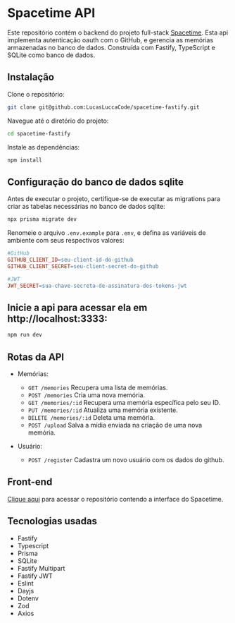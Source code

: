# Spacetime API

Este repositório contém o backend do projeto full-stack [Spacetime](https://github.com/LucasLuccaCode/spacetime-next). Esta api implementa autenticação oauth com o GitHub, e gerencia as memórias armazenadas no banco de dados. Construída com Fastify, TypeScript e SQLite como banco de dados.

## Instalação

Clone o repositório:

```bash
git clone git@github.com:LucasLuccaCode/spacetime-fastify.git
```

Navegue até o diretório do projeto:

```bash
cd spacetime-fastify
```

Instale as dependências:

```bash
npm install
```

## Configuração do banco de dados sqlite

Antes de executar o projeto, certifique-se de executar as migrations para criar as tabelas necessárias no banco de dados sqlite:

```bash
npx prisma migrate dev
```

Renomeie o arquivo `.env.example` para `.env`, e defina as variáveis de ambiente com seus respectivos valores:

```makefile
#GitHub
GITHUB_CLIENT_ID=seu-client-id-do-github
GITHUB_CLIENT_SECRET=seu-client-secret-do-github

#JWT
JWT_SECRET=sua-chave-secreta-de-assinatura-dos-tokens-jwt
```

## Inicie a api para acessar ela em http://localhost:3333:

```bash
npm run dev
```

## Rotas da API

- Memórias:
  - `GET /memories` Recupera uma lista de memórias.
  - `POST /memories` Cria uma nova memória.
  - `GET /memories/:id` Recupera uma memória específica pelo seu ID.
  - `PUT /memories/:id` Atualiza uma memória existente.
  - `DELETE /memories/:id` Deleta uma memória.
  - `POST /upload` Salva a mídia enviada na criação de uma nova memória.

- Usuário:
  - `POST /register` Cadastra um novo usuário com os dados do github.

## Front-end
[Clique aqui](https://github.com/LucasLuccaCode/spacetime-next) para acessar o repositório contendo a interface do Spacetime.

## Tecnologias usadas

- Fastify
- Typescript
- Prisma
- SQLite
- Fastify Multipart
- Fastify JWT
- Eslint
- Dayjs
- Dotenv
- Zod
- Axios